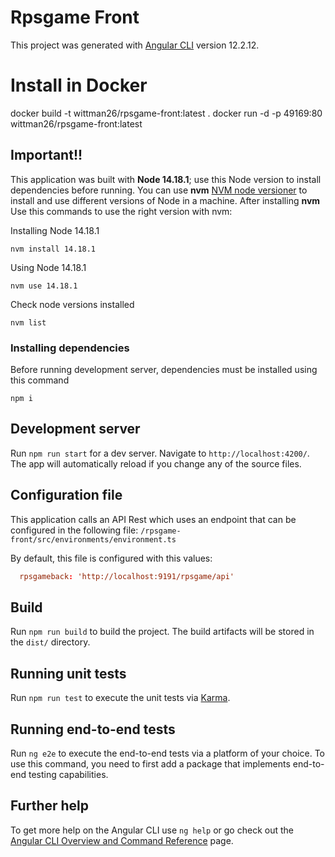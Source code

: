 # Rpsgame Front

This project was generated with [Angular CLI](https://github.com/angular/angular-cli) version 12.2.12.

# Install in Docker

docker build -t wittman26/rpsgame-front:latest .
docker run -d -p 49169:80 wittman26/rpsgame-front:latest

## Important!!

This application was built with **Node 14.18.1**; use this Node version to install dependencies before running. You can use **nvm** [NVM node versioner](https://github.com/coreybutler/nvm-windows/releases/tag/1.1.8) to install and use different versions of Node in a machine.
After installing **nvm** Use this commands to use the right version with nvm:

Installing Node 14.18.1
```
nvm install 14.18.1
```

Using Node 14.18.1

```
nvm use 14.18.1
```

Check node versions installed

```
nvm list
```

### Installing dependencies
Before running development server, dependencies must be installed using this command

```
npm i
```

## Development server

Run `npm run start` for a dev server. Navigate to `http://localhost:4200/`. The app will automatically reload if you change any of the source files.

## Configuration file

This application calls an API Rest which uses an endpoint that can be configured in the following file:
`/rpsgame-front/src/environments/environment.ts`

By default, this file is configured with this values:
```conf
  rpsgameback: 'http://localhost:9191/rpsgame/api'
```

## Build

Run `npm run build` to build the project. The build artifacts will be stored in the `dist/` directory.

## Running unit tests

Run `npm run test` to execute the unit tests via [Karma](https://karma-runner.github.io).

## Running end-to-end tests

Run `ng e2e` to execute the end-to-end tests via a platform of your choice. To use this command, you need to first add a package that implements end-to-end testing capabilities.

## Further help

To get more help on the Angular CLI use `ng help` or go check out the [Angular CLI Overview and Command Reference](https://angular.io/cli) page.

